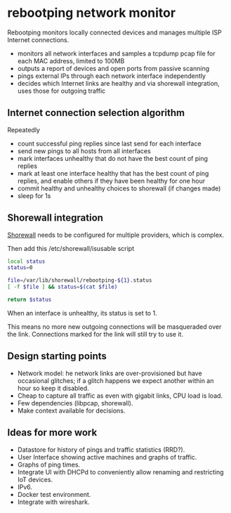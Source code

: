 # rebootping network monitor

Rebootping monitors locally connected devices and manages multiple ISP Internet connections.

- monitors all network interfaces and samples a tcpdump pcap file for each MAC address, limited to 100MB
- outputs a report of devices and open ports from passive scanning
- pings external IPs through each network interface independently
- decides which Internet links are healthy and via shorewall integration, uses those for outgoing traffic

## Internet connection selection algorithm

Repeatedly
- count successful ping replies since last send for each interface
- send new pings to all hosts from all interfaces
- mark interfaces unhealthy that do not have the best count of ping replies
- mark at least one interface healthy that has the best count of ping replies, 
and enable others if they have been healthy for one hour
- commit healthy and unhealthy choices to shorewall (if changes made)
- sleep for 1s

## Shorewall integration

[Shorewall](https://shorewall.org/) needs to be configured for multiple providers, which is complex.

Then add this /etc/shorewall/isusable script

```sh
local status
status=0

file=/var/lib/shorewall/rebootping-${1}.status
[ -f $file ] && status=$(cat $file)

return $status
```

When an interface is unhealthy, its status is set to 1.

This means no more new outgoing connections will be masqueraded over the link. 
Connections marked for the link will still try to use it.

## Design starting points

- Network model: he network links are over-provisioned but have occasional glitches; if a glitch happens we expect
another within an hour so keep it disabled.
- Cheap to capture all traffic as even with gigabit links, CPU load is load.
- Few dependencies (libpcap, shorewall).
- Make context available for decisions.

## Ideas for more work

- Datastore for history of pings and traffic statistics (RRD?).
- User Interface showing active machines and graphs of traffic.
- Graphs of ping times.
- Integrate UI with DHCPd to conveniently allow renaming and restricting IoT devices.
- IPv6.
- Docker test environment.
- Integrate with wireshark.
